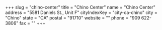 +++
slug = "chino-center"
title = "Chino Center"
name = "Chino Center"
address = "5581 Daniels St., Unit F"
cityIndexKey = "city-ca-chino"
city = "Chino"
state = "CA"
postal = "91710"
website = ""
phone = "909 622-3806"
fax = ""
+++
